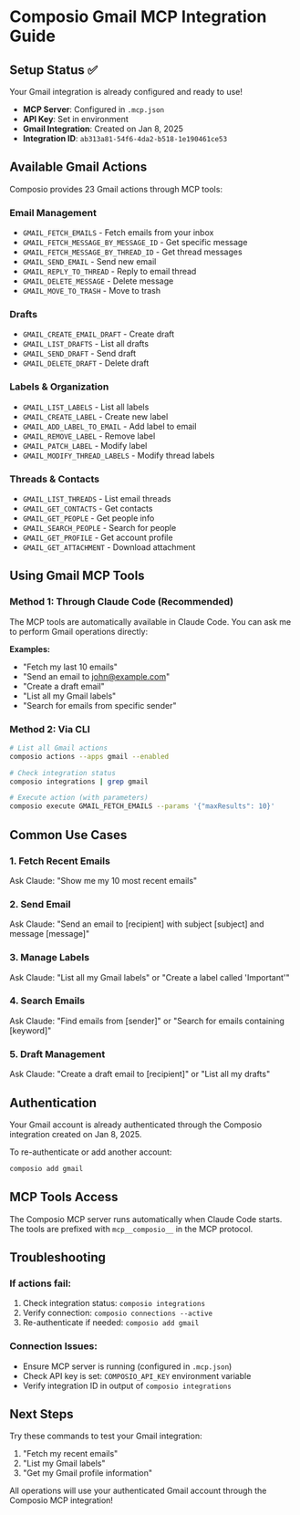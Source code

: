 # Composio Gmail MCP Integration Guide

## Setup Status ✅

Your Gmail integration is already configured and ready to use!

- **MCP Server**: Configured in `.mcp.json`
- **API Key**: Set in environment
- **Gmail Integration**: Created on Jan 8, 2025
- **Integration ID**: `ab313a81-54f6-4da2-b518-1e190461ce53`

## Available Gmail Actions

Composio provides 23 Gmail actions through MCP tools:

### Email Management
- `GMAIL_FETCH_EMAILS` - Fetch emails from your inbox
- `GMAIL_FETCH_MESSAGE_BY_MESSAGE_ID` - Get specific message
- `GMAIL_FETCH_MESSAGE_BY_THREAD_ID` - Get thread messages
- `GMAIL_SEND_EMAIL` - Send new email
- `GMAIL_REPLY_TO_THREAD` - Reply to email thread
- `GMAIL_DELETE_MESSAGE` - Delete message
- `GMAIL_MOVE_TO_TRASH` - Move to trash

### Drafts
- `GMAIL_CREATE_EMAIL_DRAFT` - Create draft
- `GMAIL_LIST_DRAFTS` - List all drafts
- `GMAIL_SEND_DRAFT` - Send draft
- `GMAIL_DELETE_DRAFT` - Delete draft

### Labels & Organization
- `GMAIL_LIST_LABELS` - List all labels
- `GMAIL_CREATE_LABEL` - Create new label
- `GMAIL_ADD_LABEL_TO_EMAIL` - Add label to email
- `GMAIL_REMOVE_LABEL` - Remove label
- `GMAIL_PATCH_LABEL` - Modify label
- `GMAIL_MODIFY_THREAD_LABELS` - Modify thread labels

### Threads & Contacts
- `GMAIL_LIST_THREADS` - List email threads
- `GMAIL_GET_CONTACTS` - Get contacts
- `GMAIL_GET_PEOPLE` - Get people info
- `GMAIL_SEARCH_PEOPLE` - Search for people
- `GMAIL_GET_PROFILE` - Get account profile
- `GMAIL_GET_ATTACHMENT` - Download attachment

## Using Gmail MCP Tools

### Method 1: Through Claude Code (Recommended)

The MCP tools are automatically available in Claude Code. You can ask me to perform Gmail operations directly:

**Examples:**
- "Fetch my last 10 emails"
- "Send an email to john@example.com"
- "Create a draft email"
- "List all my Gmail labels"
- "Search for emails from specific sender"

### Method 2: Via CLI

```bash
# List all Gmail actions
composio actions --apps gmail --enabled

# Check integration status
composio integrations | grep gmail

# Execute action (with parameters)
composio execute GMAIL_FETCH_EMAILS --params '{"maxResults": 10}'
```

## Common Use Cases

### 1. Fetch Recent Emails
Ask Claude: "Show me my 10 most recent emails"

### 2. Send Email
Ask Claude: "Send an email to [recipient] with subject [subject] and message [message]"

### 3. Manage Labels
Ask Claude: "List all my Gmail labels" or "Create a label called 'Important'"

### 4. Search Emails
Ask Claude: "Find emails from [sender]" or "Search for emails containing [keyword]"

### 5. Draft Management
Ask Claude: "Create a draft email to [recipient]" or "List all my drafts"

## Authentication

Your Gmail account is already authenticated through the Composio integration created on Jan 8, 2025.

To re-authenticate or add another account:
```bash
composio add gmail
```

## MCP Tools Access

The Composio MCP server runs automatically when Claude Code starts. The tools are prefixed with `mcp__composio__` in the MCP protocol.

## Troubleshooting

### If actions fail:
1. Check integration status: `composio integrations`
2. Verify connection: `composio connections --active`
3. Re-authenticate if needed: `composio add gmail`

### Connection Issues:
- Ensure MCP server is running (configured in `.mcp.json`)
- Check API key is set: `COMPOSIO_API_KEY` environment variable
- Verify integration ID in output of `composio integrations`

## Next Steps

Try these commands to test your Gmail integration:
1. "Fetch my recent emails"
2. "List my Gmail labels"
3. "Get my Gmail profile information"

All operations will use your authenticated Gmail account through the Composio MCP integration!
